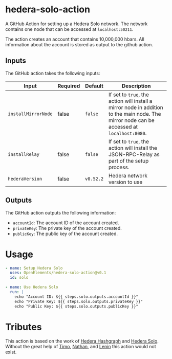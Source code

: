 # hedera-solo-action

A GitHub Action for setting up a Hedera Solo network.
The network contains one node that can be accessed at `localhost:50211`.

The action creates an account that contains 10,000,000 hbars.
All information about the account is stored as output to the github action.

## Inputs

The GitHub action takes the following inputs:

| Input          |  Required | Default |Description |
|----------------|-----------|---------|-------------------------------|
| `installMirrorNode` |  false    | `false`   | If set to `true`, the action will install a mirror node in addition to the main node. The mirror node can be accessed at `localhost:8080`. |
| `installRelay` |  false    | `false`   | If set to `true`, the action will install the JSON-RPC-Relay as part of the setup process. |
| `hederaVersion`|  false    | `v0.52.2` | Hedera network version to use |

## Outputs

The GitHub action outputs the following information:

- `accountId`: The account ID of the account created.
- `privateKey`: The private key of the account created.
- `publicKey`: The public key of the account created.

# Usage

```yaml
- name: Setup Hedera Solo
  uses: OpenElements/hedera-solo-action@v0.1
  id: solo
  
- name: Use Hedera Solo
  run: |
    echo "Account ID: ${{ steps.solo.outputs.accountId }}"
    echo "Private Key: ${{ steps.solo.outputs.privateKey }}"
    echo "Public Key: ${{ steps.solo.outputs.publicKey }}"
```
# Tributes

This action is based on the work of [Hedera Hashgraph](https://github.com/hashgraph/hedera-services) and [Hedera Solo](https://github.com/hashgraph/solo).
Without the great help of [Timo](https://github.com/timo0), [Nathan](https://github.com/nathanklick), and [Lenin](https://github.com/leninmehedy) this action would not exist.
